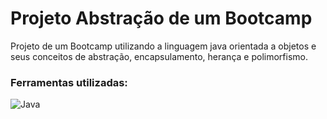 # Projeto Abstração de um Bootcamp
 Projeto de um Bootcamp utilizando a linguagem java orientada a objetos e seus conceitos de abstração, encapsulamento, herança e polimorfismo.

 ### Ferramentas utilizadas:

![Java](https://img.shields.io/badge/java-%23ED8B00.svg?style=for-the-badge&logo=java&logoColor=white)
 
